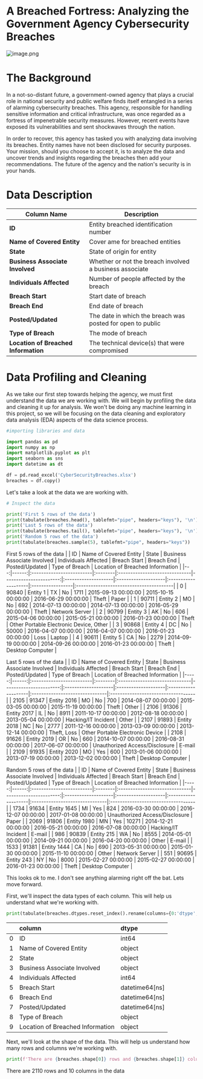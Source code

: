 # A Breached Fortress: Analyzing the Government Agency Cybersecurity Breaches

![image.png](https://www.reliasite.com/wp-content/uploads/2019/08/bigstock-Hacker-Using-Laptop-With-Binar-257453926-e1565109796243.jpg)

# The Background
In a not-so-distant future, a government-owned agency that plays a crucial role in national security and public welfare finds itself entangled in a series of alarming cybersecurity breaches. This agency, responsible for handling sensitive information and critical infrastructure, was once regarded as a fortress of impenetrable security measures. However, recent events have exposed its vulnerabilities and sent shockwaves through the nation.

In order to recover, this agency has tasked you with analyzing data involving its breaches. Entity names have not been disclosed for security purposes. Your mission, should you choose to accept it, is to analyze the data and uncover trends and insights regarding the breaches then add your recommendations. The future of the agency and the nation's security is in your hands.

# Data Description

| Column Name | Description |
| --- | --- |
| **ID** | Entity breached identification number |
| **Name of Covered Entity** | Cover ame for breached entities |
| **State** | State of origin for entity |
| **Business Associate Involved** | Whether or not the breach involved a business associate |
| **Individuals Affected** | Number of people affected by the breach |
| **Breach Start** | Start date of breach |
| **Breach End** | End date of breach |
| **Posted/Updated** | The date in which the breach was posted for open to public |
| **Type of Breach** | The mode of breach|
| **Location of Breached Information** |  The technical device(s) that were compromised |

# Data Profiling and Cleaning

As we take our first step towards helping the agency, we must first understand the data we are working with. We will begin by profiling the data and cleaning it up for analysis. We won't be doing any machine learning in this project, so we will be focusing on the data cleaning and exploratory data analysis (EDA) aspects of the data science process.

```python
#importing libraries and data

import pandas as pd
import numpy as np
import matplotlib.pyplot as plt
import seaborn as sns
import datetime as dt

df = pd.read_excel('CyberSecurityBreaches.xlsx')
breaches = df.copy()
```
Let's take a look at the data we are working with.

```python
# Inspect the data

print('First 5 rows of the data')
print(tabulate(breaches.head(), tablefmt="pipe", headers="keys"), '\n')
print('Last 5 rows of the data')
print(tabulate(breaches.tail(), tablefmt="pipe", headers="keys"), '\n')
print('Random 5 rows of the data')
print(tabulate(breaches.sample(5), tablefmt="pipe", headers="keys"))
```
First 5 rows of the data
|    |    ID | Name of Covered Entity   | State   | Business Associate Involved   |   Individuals Affected | Breach Start        | Breach End          | Posted/Updated      | Type of Breach   | Location of Breached Information        |
|---:|------:|:-------------------------|:--------|:------------------------------|-----------------------:|:--------------------|:--------------------|:--------------------|:-----------------|:----------------------------------------|
|  0 | 90840 | Entity 1                 | TX      | No                            |                   1711 | 2015-09-13 00:00:00 | 2015-10-15 00:00:00 | 2016-06-29 00:00:00 | Theft            | Paper                                   |
|  1 | 90711 | Entity 2                 | MO      | No                            |                    692 | 2014-07-13 00:00:00 | 2014-07-13 00:00:00 | 2016-05-29 00:00:00 | Theft            | Network Server                          |
|  2 | 90799 | Entity 3                 | AK      | No                            |                    606 | 2015-04-06 00:00:00 | 2015-05-21 00:00:00 | 2016-01-23 00:00:00 | Theft            | Other Portable Electronic Device, Other |
|  3 | 90868 | Entity 4                 | DC      | No                            |                  50000 | 2016-04-07 00:00:00 | 2016-04-07 00:00:00 | 2016-01-23 00:00:00 | Loss             | Laptop                                  |
|  4 | 90611 | Entity 5                 | CA      | No                            |                   2279 | 2014-09-19 00:00:00 | 2014-09-26 00:00:00 | 2016-01-23 00:00:00 | Theft            | Desktop Computer                        | 

Last 5 rows of the data
|      |    ID | Name of Covered Entity   | State   | Business Associate Involved   |   Individuals Affected | Breach Start        | Breach End          | Posted/Updated      | Type of Breach                 | Location of Breached Information   |
|-----:|------:|:-------------------------|:--------|:------------------------------|-----------------------:|:--------------------|:--------------------|:--------------------|:-------------------------------|:-----------------------------------|
| 2105 | 91347 | Entity 2016              | MO      | No                            |                    700 | 2014-08-07 00:00:00 | 2015-03-05 00:00:00 | 2015-11-19 00:00:00 | Theft                          | Other                              |
| 2106 | 91306 | Entity 2017              | IL      | No                            |                   8911 | 2011-10-17 00:00:00 | 2012-08-18 00:00:00 | 2013-05-04 00:00:00 | Hacking/IT Incident            | Other                              |
| 2107 | 91893 | Entity 2018              | NC      | No                            |                   2777 | 2011-12-16 00:00:00 | 2013-03-09 00:00:00 | 2013-12-14 00:00:00 | Theft, Loss                    | Other Portable Electronic Device   |
| 2108 | 91626 | Entity 2019              | OR      | No                            |                    660 | 2014-10-07 00:00:00 | 2016-08-31 00:00:00 | 2017-06-07 00:00:00 | Unauthorized Access/Disclosure | E-mail                             |
| 2109 | 91935 | Entity 2020              | MO      | Yes                           |                    600 | 2013-01-06 00:00:00 | 2013-07-19 00:00:00 | 2013-12-02 00:00:00 | Theft                          | Desktop Computer                   | 

Random 5 rows of the data
|      |    ID | Name of Covered Entity   | State   | Business Associate Involved   |   Individuals Affected | Breach Start        | Breach End          | Posted/Updated      | Type of Breach                 | Location of Breached Information   |
|-----:|------:|:-------------------------|:--------|:------------------------------|-----------------------:|:--------------------|:--------------------|:--------------------|:-------------------------------|:-----------------------------------|
| 1734 | 91634 | Entity 1645              | MI      | Yes                           |                    824 | 2016-03-30 00:00:00 | 2016-12-07 00:00:00 | 2017-01-08 00:00:00 | Unauthorized Access/Disclosure | Paper                              |
| 2069 | 91806 | Entity 1980              | MN      | Yes                           |                  10271 | 2014-12-21 00:00:00 | 2016-05-21 00:00:00 | 2016-07-08 00:00:00 | Hacking/IT Incident            | E-mail                             |
|  986 | 90839 | Entity 215               | WA      | No                            |                   8555 | 2014-05-01 00:00:00 | 2014-09-21 00:00:00 | 2016-04-20 00:00:00 | Other                          | E-mail                             |
| 1533 | 91381 | Entity 1444              | CA      | No                            |                    690 | 2013-05-31 00:00:00 | 2015-01-30 00:00:00 | 2015-11-10 00:00:00 | Other                          | Network Server                     |
|  551 | 90695 | Entity 243               | NY      | No                            |                   8000 | 2015-02-27 00:00:00 | 2015-02-27 00:00:00 | 2016-01-23 00:00:00 | Theft                          | Desktop Computer                   |

This looks ok to me. I don't see anything alarming right off the bat. Lets move forward.

First, we'll inspect the data types of each column. This will help us understand what we're working with.

```python
print(tabulate(breaches.dtypes.reset_index().rename(columns={0:'dtype', 'index':'column'}), tablefmt="pipe", headers="keys"))
```
|    | column                           | dtype          |
|---:|:---------------------------------|:---------------|
|  0 | ID                               | int64          |
|  1 | Name of Covered Entity           | object         |
|  2 | State                            | object         |
|  3 | Business Associate Involved      | object         |
|  4 | Individuals Affected             | int64          |
|  5 | Breach Start                     | datetime64[ns] |
|  6 | Breach End                       | datetime64[ns] |
|  7 | Posted/Updated                   | datetime64[ns] |
|  8 | Type of Breach                   | object         |
|  9 | Location of Breached Information | object         | 

Next, we'll look at the shape of the data. This will help us understand how many rows and columns we're working with.

```python
print(f'There are {breaches.shape[0]} rows and {breaches.shape[1]} columns in the data')
```

There are 2110 rows and 10 columns in the data